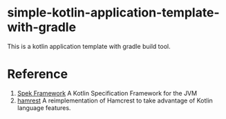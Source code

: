 # simple-kotlin-application-template-with-gradle
This is a kotlin application template with gradle build tool.

# Reference
1. [Spek Framework](http://spekframework.org/)  A Kotlin Specification Framework for the JVM
2. [hamrest](https://github.com/npryce/hamkrest) A reimplementation of Hamcrest to take advantage of Kotlin language features.
